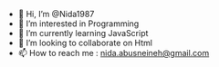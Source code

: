 - 👋 Hi, I’m @Nida1987
- 👀 I’m interested in Programming
- 🌱 I’m currently learning JavaScript
- 💞️ I’m looking to collaborate on Html
- 📫 How to reach me : nida.abusneineh@gmail.com

<!---
Nida1987/Nida1987 is a ✨ special ✨ repository because its `README.md` (this file) appears on your GitHub profile.
You can click the Preview link to take a look at your changes.
--->
